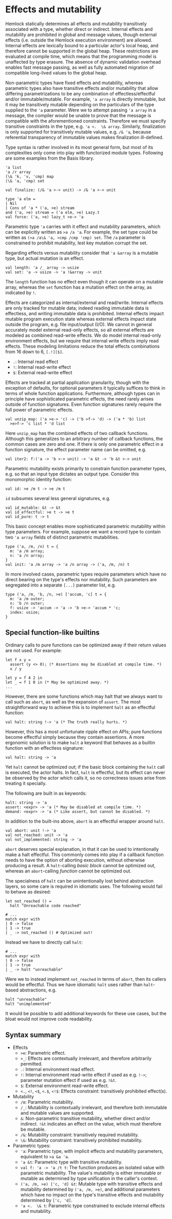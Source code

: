 # Effects and mutability

Hemlock statically determines all effects and mutability transitively associated
with a type, whether direct or indirect.  Internal effects and mutability are
prohibited in global and message values, though external effects (i.e. outside
the Hemlock execution environment) are allowed.  Internal effects are lexically
bound to a particular actor's local heap, and therefore cannot be supported in
the global heap.  These restrictions are evaluated at compile time, which means
that the programming model is unaffected by type erasure.  The absence of
dynamic validation overhead enables fast message passing, as well as fully
automated migration of compatible long-lived values to the global heap.

Non-parametric types have fixed effects and mutability, whereas parametric types
also have transitive effects and/or mutability that allow differing
parametrizations to be any combination of effectless/effectful and/or
immutable/mutable.  For example, `'a array` is directly immutable, but it may be
transitively mutable depending on the particulars of the type supplied to the
`'a` parameter.  Were we to attempt passing `'a array` in a message, the
compiler would be unable to prove that the message is compatible with the
aforementioned constraints.  Therefore we must specify transitive constraints in
the type, e.g. `'a <.  \& array`.  Similarly, finalization is only supported for
transitively mutable values, e.g. `/& 'a`, because referential transparency of
immutable values makes finalization ill-defined.

Type syntax is rather involved in its most general form, but most of its
complexities only come into play with functorized module types.  Following are
some examples from the Basis library.

```hemlock
'a list
'a /r array
(\& 'k, 'v, 'cmp) map
(\& 'a, 'cmp) set

val finalize: (/& 'a >-> unit) -> /& 'a >-> unit

type 'a elm =
| Nil
| Cons of 'a * ('a, >e) stream
and ('a, >e) stream = ('a elm, >e) Lazy.t
val force: ('a, >e) lazy_t >e-> 'a
```

Parametric type `'a` carries with it effect and mutability parameters, which can
be explicitly written as `>a /a 'a`.  For example, the set type could be written
as `(>a /a\& 'a, >cmp /cmp 'cmp) set`.  The `/a` parameter is constrained to
prohibit mutability, lest key mutation corrupt the set.

Regarding effects versus mutability consider that `'a &array` is a mutable type,
but actual mutation is an effect.

```hemlock
val length: 'a /_ array -> usize
val set: 'a -> usize -> 'a !&array -> unit
```

The `length` function has no effect even though it can operate on a mutable
array, whereas the `set` function has a mutation effect on the array, as
indicated by `!`.

Effects are categorized as internal/external and read/write.  Internal effects
are only tracked for mutable data; indeed reading immutable data is effectless,
and writing immutable data is prohibited.  Internal effects impact mutable
program execution state whereas external effects impact state outside the
program, e.g. file input/output (I/O).  We cannot in general accurately model
external read-only effects, so all external effects are modeled as combined
read-write effects.  We do model internal read-only environment effects, but we
require that internal write effects imply read effects.  These modeling
limitations reduce the total effects combinations from 16 down to 6, `[.!][$]`.

- `.`: Internal read effect
- `!`: Internal read-write effect
- `$`: External read-write effect

Effects are tracked at partial application granularity, though with the
exception of defaults, for optional parameters it typically suffices to think in
terms of whole function applications.  Furthermore, although types can in
principle have sophisticated parametric effects, the need rarely arises outside
of function signatures.  Even function signatures rarely require the full power
of parametric effects.

```hemlock
val unzip_map: ('a >e-> 'c) -> ('b >f-> 'd) -> ('a * 'b) list
  >e>f-> 'c list * 'd list
```

Here `unzip_map` has the combined effects of two callback functions.  Although
this generalizes to an arbitrary number of callback functions, the common cases
are zero and one.  If there is only one parametric effect in a function
signature, the effect parameter name can be omitted, e.g.

```hemlock
val iter2: f:('a -> 'b >-> unit) -> 'a &t -> 'b &t >-> unit
```

Parametric mutability exists primarily to constrain function parameter types,
e.g. so that an input type dictates an output type.  Consider this monomorphic
identity function:

```hemlock
val id: >e /m t -> >e /m t
```

`id` subsumes several less general signatures, e.g.

```hemlock
val id_mutable: &t -> &t
val id_effectful: >e t -> >e t
val id_pure: t -> t
```

This basic concept enables more sophisticated parametric mutability within type
parameters.  For example, suppose we want a record type to contain two `'a
array` fields of distinct parametric mutabilities.

```hemlock
type ('a, /m, /n) t = {
  m: 'a /m array;
  n: 'a /n array;
}
val init: 'a /m array -> 'a /n array -> ('a, /m, /n) t
```

In more involved cases, parametric types require parameters which have no direct
bearing on the type's effects nor mutability.  Such parameters are segregated
into a separate `[...]` parameter list, e.g.

```hemlock
type ('a, /m, 'b, /n, >e) ['accum, 'c] t = {
  m: 'a /m outer;
  n: 'b /n outer;
  f: usize -> 'accum -> 'a -> 'b >e-> 'accum * 'c;
  index: usize;
}
```

## Special function-like builtins

Ordinary calls to pure functions can be optimized away if their return values
are not used.  For example:

```hemlock
let f x y =
  assert (y <> 0); (* Assertions may be disabled at compile time. *)
  x / y

let y = f 4 2 in
let _ = f 1 0 in (* May be optimized away. *)
...
```

However, there are some functions which may halt that we always want to call
such as `abort`, as well as the expansion of `assert`.  The most straightforward
way to achieve this is to implement `halt` as an effectful function:

```hemlock
val halt: string !-> 'a (* The truth really hurts. *)
```

However, this has a most unfortunate ripple effect on APIs; pure functions
become effectful simply because they contain assertions.  A more ergonomic
solution is to make `halt` a keyword that behaves as a builtin function with an
effectless signature:

```hemlock
val halt: string -> 'a
```

Yet `halt` cannot be optimized out; if the basic block containing the `halt`
call is executed, the actor halts.  In fact, `halt` is effectful, but its effect
can never be observed by the actor which calls it, so no correctness issues
arise from treating it specially.

The following are built in as keywords:

```hemlock
halt: string -> 'a
assert: <expr> -> 'a (* May be disabled at compile time. *)
demand: <expr> -> 'a (* Like assert, but cannot be disabled. *)
```

In addition to the built-ins above, `abort` is an effectful wrapper around
`halt`.

```hemlock
val abort: unit !-> 'a
val not_reached: unit -> 'a
val not_implemented: string -> 'a
```

`abort` deserves special explanation, in that it can be used to intentionally
make a halt effectful.  This commonly comes into play if a callback function
needs to have the option of aborting execution, without otherwise producing a
result.  A `halt`-calling *basic block* cannot be optimized out, whereas an
`abort`-calling *function* cannot be optimized out.

The specialness of `halt` can be unintentionally lost behind abstraction layers,
so some care is required in idiomatic uses.  The following would fail to behave
as desired:

```hemlock
let not_reached () =
  halt "Unreachable code reached"

# ...
match expr with
| 0 -> false
| 1 -> true
| _ -> not_reached () # Optimized out!
```

Instead we have to directly call `halt`:

```hemlock
# ...
match expr with
| 0 -> false
| 1 -> true
| _ -> halt "unreachable"
```

Were we to instead implement `not_reached` in terms of `abort`, then its callers
would be effectful.  Thus we have idiomatic `halt` uses rather than `halt`-based
abstractions, e.g.

```hemlock
halt "unreachable"
halt "unimplemented"
```

It would be possible to add additional keywords for these use cases, but the
bloat would not improve code readability.

## Syntax summary

- Effects
  - `>e`: Parametric effect.
  - `>_`: Effects are contextually irrelevant, and therefore arbitrarily
    permitted.
  - `.`: Internal environment read effect.
  - `!`: Internal environment read-write effect if used as e.g. `!->`; parameter
    mutation effect if used as e.g. `!&t`.
  - `$`: External environment read-write effect.
  - `<.`, `<!`, `<$`, `<.$`, `<!$`: Effects constraint: transitively prohibited
    effect(s).
- Mutability
  - `/m`: Parametric mutability.
  - `/_`: Mutability is contextually irrelevant, and therefore both immutable
    and mutable values are supported.
  - `&`: Non-parametric transitive mutability, whether direct and/or indirect.
    `!&t` indicates an effect on the value, which must therefore be mutable.
  - `/&`: Mutability constraint: transitively required mutability.
  - `\&`: Mutability constraint: transitively prohibited mutability.
- Parametric types:
  - `'a`: Parametric type, with implicit effects and mutability parameters,
    equivalent to `>a &a 'a`.
  - `'a &t`: Parametric type with transitive mutability.
  - `val f: 'a -> 'a /t t`: The function produces an isolated value with
    parametric mutability.  The value's mutability is either immutable or
    mutable as determined by type unification in the caller's context.
  - `('a, /m, >e) ['c, 'd] &t`: Mutable type with transitive effects and
    mutability determined by `('a, /m, >e)`, and additional parameters which
    have no impact on the type's transitive effects and mutability determined by
    `['c, 'd]`.
  - `'a <.  \& t`: Parametric type constrained to exclude internal effects and
    mutability.
